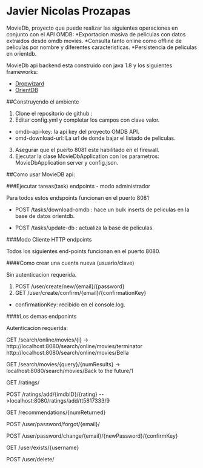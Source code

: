 Javier Nicolas Prozapas
=======================

MovieDb, proyecto que puede realizar las siguientes operaciones en conjunto con el API OMDB:
*Exportacion masiva  de peliculas con datos extraidos desde omdb movies.
*Consulta tanto online como offline de peliculas por nombre y diferentes caracteristicas.
*Persistencia de peliculas en orientdb.

MovieDb api backend esta construido con java 1.8 y los siguientes frameworks:

* [Dropwizard](http://www.dropwizard.io/)
* [OrientDB](http://orientdb.com/docs/last/)


##Construyendo el ambiente


1. Clone el repositorio de github : 
2. Editar config.yml y completar los campos con clave valor.
  * omdb-api-key: la api key del proyecto OMDB API.
  * omd-download-url: La url de donde bajar el listado de peliculas.
 
3. Asegurar que el puerto  8081 este habilitado en el firewall. 
4. Ejecutar la clase MovieDbApplication con los parametros: MovieDbApplication server y config.json.

##Como usar MovieDB api:

###Ejecutar tareas(task) endpoints - modo administrador

Para todos estos endspoints funcionan en el puerto 8081

* POST  /tasks/download-omdb : hace un bulk inserts de peliculas en la base de datos orientdb.

* POST  /tasks/update-db : actualiza la base de peliculas.

###Modo Cliente HTTP endpoints

Todos los siguientes end-points funcionan en el puerto 8080. 

####Como crear una cuenta nueva (usuario/clave)

Sin autenticacion requerida.

1. POST  /user/create/new/{email}/{password}
2. GET  /user/create/confirm/{email}/{confirmationKey}
  * confirmationKey: recibido en el console.log.
  
####Los demas endponints

Autenticacion requerida:

GET /search/online/movies/{i}  -> http://localhost:8080/search/online/movies/terminator
http://localhost:8080/search/online/movies/Bella

GET  /search/movies/{query}/{numResults} -> localhost:8080/search/movies/Back to the future/1

GET  /ratings/

POST  /ratings/add/{imdbID}/{rating}  -->localhost:8080/ratings/add/tt5817333/9

GET  /recommendations/{numReturned}

POST  /user/password/forgot/{email}/

POST  /user/password/change/{email}/{newPassword}/{confirmKey}

GET  /user/exists/{username}

POST  /user/delete/
